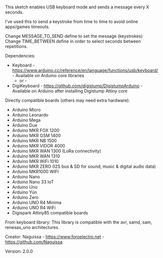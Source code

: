 This sketch enables USB keyboard mode and sends a message every X seconds.

I've used this to send a keystroke from time to time to avoid online apps/games timeouts.

Change MESSAGE_TO_SEND define to set the message (keystrokes)
Change TIME_BETWEEN define in order to select seconds between repetitions.

Dependencies:
 - Keyboard - https://www.arduino.cc/reference/en/language/functions/usb/keyboard/ - Available on Arduino core libraries
    - or -
 - DigiKeyboard - https://github.com/digistump/DigistumpArduino - Available on Arduino after installing Digistump Attiny core


Directly compatible boards (others may need extra hardware):
 - Arduino Micro
 - Arduino Leonardo
 - Arduino Mega
 - Arduino Due
 - Arduino MKR FOX 1200
 - Arduino MKR GSM 1400
 - Arduino MKR NB 1500
 - Arduino MKR VIDOR 4000
 - Arduino MKR WAN 1300 (LoRa connectivity)
 - Arduino MKR WAN 1310
 - Arduino MKR WiFi 1010
 - Arduino MKR ZERO (I2S bus & SD for sound, music & digital audio data)
 - Arduino MKR1000 WIFI
 - Arduino Nano
 - Arduino Nano 33 IoT
 - Arduino Uno
 - Arduino Yún
 - Arduino Zero
 - Arduino UNO R4 Minima
 - Arduino UNO R4 WiFi
 - Digispark Attiny85 compatible boards

From keyboard library: This library is compatible with the avr, samd, sam, renesas_uno architectures.

Creator: Naguissa - https://www.foroelectro.net - https://github.com/Naguissa

Version: 2.0.0

